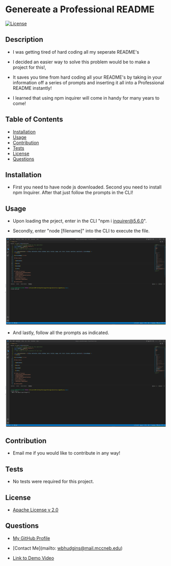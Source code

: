# Genereate a Professional README

[![License](https://img.shields.io/badge/License-Apache%202.0-blue.svg)](https://opensource.org/licenses/Apache-2.0)

## Description

- I was getting tired of hard coding all my seperate README's

- I decided an easier way to solve this problem would be to make a project for this!,

- It saves you time from hard coding all your README's by taking in your information off a series of prompts and inserting it all into a Professional README instantly!

- I learned that using npm inquirer will come in handy for many years to come!

## Table of Contents
- [Installation](#installation)
- [Usage](#usage)
- [Contribution](#contribution)
- [Tests](#tests)
- [License](#license)
- [Questions](#questions)

## Installation

- First you need to have node js downloaded. Second you need to install npm Inquirer. After that just follow the prompts in the CLI!

## Usage

- Upon loading the prject, enter in the CLI "npm i inquirer@5.6.0". 

- Secondly, enter "node [filename]" into the CLI to execute the file. 

 ![Start of the application](./images/screenshot1.png)

- And lastly, follow all the prompts as indicated.

 ![Start of the application](./images/screenshot2.png)

## Contribution

- Email me if you would like to contribute in any way!

## Tests

- No tests were required for this project.

## License

- [Apache License v 2.0](http://www.apache.org/licenses/LICENSE-2.0)

## Questions

- [My GitHub Profile](https://github.com/wbhudgins)

- [Contact Me](mailto: wbhudgins@mail.mccneb.edu)

- [Link to Demo Video](https://app.castify.com/view/e85a8796-e564-42d1-91f4-91961ec59eda)